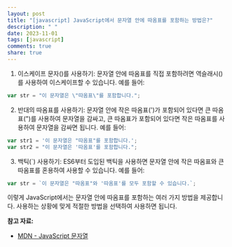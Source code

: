 ```yaml
---
layout: post
title: "[javascript] JavaScript에서 문자열 안에 따옴표를 포함하는 방법은?"
description: " "
date: 2023-11-01
tags: [javascript]
comments: true
share: true
---
```


1. 이스케이프 문자(\)를 사용하기: 문자열 안에 따옴표를 직접 포함하려면 역슬래시(\)를 사용하여 이스케이프할 수 있습니다. 예를 들어:

```javascript
var str = "이 문자열은 \"따옴표\"를 포함합니다.";
```

2. 반대의 따옴표를 사용하기: 문자열 안에 작은 따옴표(')가 포함되어 있다면 큰 따옴표(")를 사용하여 문자열을 감싸고, 큰 따옴표가 포함되어 있다면 작은 따옴표를 사용하여 문자열을 감싸면 됩니다. 예를 들어:

```javascript
var str1 = '이 문자열은 "따옴표"를 포함합니다.';
var str2 = "이 문자열은 '따옴표'를 포함합니다.";
```

3. 백틱(`) 사용하기: ES6부터 도입된 백틱을 사용하면 문자열 안에 작은 따옴표와 큰 따옴표를 혼용하여 사용할 수 있습니다. 예를 들어:

```javascript
var str = `이 문자열은 "따옴표"와 '따옴표'를 모두 포함할 수 있습니다.`;
```

이렇게 JavaScript에서는 문자열 안에 따옴표를 포함하는 여러 가지 방법을 제공합니다. 사용하는 상황에 맞게 적절한 방법을 선택하여 사용하면 됩니다.

**참고 자료:**
- [MDN - JavaScript 문자열](https://developer.mozilla.org/ko/docs/Web/JavaScript/Reference/Global_Objects/String)